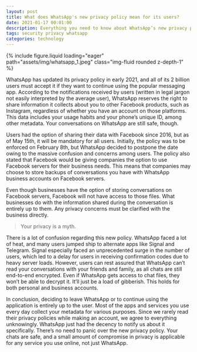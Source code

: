 ```yaml
---
layout: post
title: What does WhatsApp's new privacy policy mean for its users?
date: 2021-01-17 00:01:00
description: Everything you need to know about WhatsApp’s new privacy policy explained in a crisp and concise article.
tags: security privacy whatsapp
categories: technology
---
```

<div class="row mt-3">
    <div class="col-sm mt-3 mt-md-0">
        {% include figure.liquid loading="eager" path="assets/img/whatsapp_1.jpeg" class="img-fluid rounded z-depth-1" %}
    </div>
</div>

WhatsApp has updated its privacy policy in early 2021, and all of its 2 billion users must accept it if they want to continue using the popular messaging app. According to the notifications received by users (written in legal jargon not easily interpreted by the average user), WhatsApp reserves the right to share information it collects about you to other Facebook products, such as Instagram, regardless of whether you have an account on those platforms. This data includes your usage habits and your phone’s unique ID, among other metadata. Your conversations on WhatsApp are still safe, though.

Users had the option of sharing their data with Facebook since 2016, but as of May 15th, it will be mandatory for all users. Initially, the policy was to be enforced on February 8th, but WhatsApp decided to postpone the date owing to the massive confusion and concerns among users. The policy also stated that Facebook would be giving companies the option to use Facebook servers for their business needs. This means that companies may choose to store backups of conversations you have with WhatsApp business accounts on Facebook servers.

Even though businesses have the option of storing conversations on Facebook servers, Facebook will not have access to those files. What businesses do with the information shared during the conversation is entirely up to them. Any privacy concerns must be clarified with the business directly.

> Your privacy is a myth.

There is a lot of confusion regarding this new policy. WhatsApp faced a lot of heat, and many users jumped ship to alternate apps like Signal and Telegram. Signal especially faced an unprecedented surge in the number of users, which led to a delay for users in receiving confirmation codes due to heavy server loads. However, users can rest assured that WhatsApp can’t read your conversations with your friends and family, as all chats are still end-to-end encrypted. Even if WhatsApp gets access to chat files, they won’t be able to decrypt it. It’ll just be a load of gibberish. This holds for both personal and business accounts.

In conclusion, deciding to leave WhatsApp or to continue using the application is entirely up to the user. Most of the apps and services you use every day collect your metadata for various purposes. Since we rarely read their privacy policies while making an account, we agree to everything unknowingly. WhatsApp just had the decency to notify us about it specifically. There’s no need to panic over the new privacy policy. Your chats are safe, and a small amount of compromise in privacy is applicable for any service you use online, not just WhatsApp.
